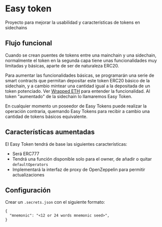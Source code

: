 # Easy token

Proyecto para mejorar la usabilidad y características de tokens en sidechains

## Flujo funcional

Cuando se crean puentes de tokens entre una mainchain y una sidechain, normalmente el token en la segunda capa tiene unas funcionalidades muy limitadas y básicas, aparte de ser de naturaleza ERC20.

Para aumentar las funcionalidades básicas, se programarán una serie de smart contracts que permitan depositar este token ERC20 básico de la sidechain, y a cambio mintear una cantidad igual a la depositada de un token potenciado. Ver [Wrapped ETH](https://etherscan.io/address/0xc02aaa39b223fe8d0a0e5c4f27ead9083c756cc2#code) para entender la funcionalidad. Al token "aumentado" de la sidechain lo llamaremos Easy Token.

En cualquier momento un poseedor de Easy Tokens puede realizar la operación contraria, quemando Easy Tokens para recibir a cambio una cantidad de tokens básicos equivalente.

## Características aumentadas

El Easy Token tendrá de base las siguientes características:

- Será ERC777
- Tendrá una función disponible solo para el owner, de añadir o quitar `defaultOperators`
- Implementará la interfaz de proxy de OpenZeppelin para permitir actualizaciones

## Configuración

Crear un `.secrets.json` con el siguiente formato:

```
{
  "mnemonic": "<12 or 24 words mnemonic seed>",
}

```